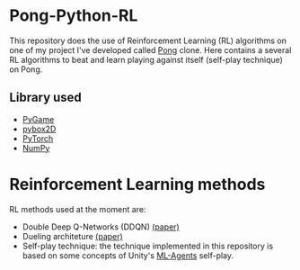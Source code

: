 # Pong-Python-RL
This repository does the use of Reinforcement Learning (RL) algorithms on one of my project I've developed called [Pong](https://github.com/bottamichele/Pong-Python) clone.
Here contains a several RL algorithms to beat and learn playing against itself (self-play technique) on Pong.

## Library used
- [PyGame](https://www.pygame.org/)
- [pybox2D](https://github.com/pybox2d/pybox2d)
- [PyTorch](https://pytorch.org/)
- [NumPy](https://numpy.org/)

# Reinforcement Learning methods
RL methods used at the moment are:
- Double Deep Q-Networks (DDQN) [(paper)](https://arxiv.org/abs/1509.06461)
- Dueling architeture [(paper)](https://arxiv.org/abs/1511.06581)
- Self-play technique: the technique implemented in this repository is based on some concepts of Unity's [ML-Agents](https://github.com/Unity-Technologies/ml-agents) self-play.
